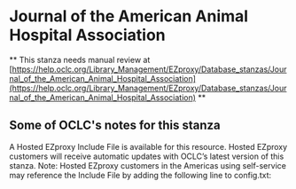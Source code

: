 # Journal of the American Animal Hospital Association
** This stanza needs manual review at [https://help.oclc.org/Library_Management/EZproxy/Database_stanzas/Journal_of_the_American_Animal_Hospital_Association](https://help.oclc.org/Library_Management/EZproxy/Database_stanzas/Journal_of_the_American_Animal_Hospital_Association) **

## Some of OCLC's notes for this stanza

A Hosted EZproxy Include File is available for this resource. Hosted EZproxy customers will receive automatic updates with OCLC&rsquo;s latest version of this stanza. Note: Hosted EZproxy customers in the Americas using self-service may reference the Include File by adding the following line to config.txt:

&nbsp;

&nbsp;
